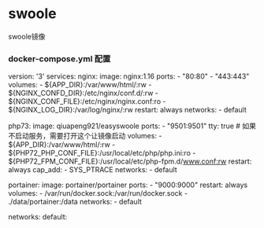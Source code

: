 # swoole
swoole镜像

### docker-compose.yml 配置
version: '3'
services:
    nginx:
    image: nginx:1.16
    ports:
      - "80:80"
      - "443:443"
    volumes:
      - ${APP_DIR}:/var/www/html/:rw
      - ${NGINX_CONFD_DIR}:/etc/nginx/conf.d/:rw
      - ${NGINX_CONF_FILE}:/etc/nginx/nginx.conf:ro
      - ${NGINX_LOG_DIR}:/var/log/nginx/:rw
    restart: always
    networks:
      - default

  php73:
    image: qiuapeng921/easyswoole
    ports:
      - "9501:9501"
    tty: true # 如果不启动服务，需要打开这个让镜像启动
    volumes:
      - ${APP_DIR}:/var/www/html/:rw
      - ${PHP72_PHP_CONF_FILE}:/usr/local/etc/php/php.ini:ro
      - ${PHP72_FPM_CONF_FILE}:/usr/local/etc/php-fpm.d/www.conf:rw
    restart: always
    cap_add:
      - SYS_PTRACE
    networks:
      - default
      
  portainer:
    image: portainer/portainer
    ports:
      - "9000:9000"
    restart: always
    volumes:
      - /var/run/docker.sock:/var/run/docker.sock
      - ./data/portainer:/data
    networks:
      - default
      
networks:
default:

